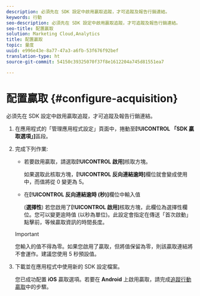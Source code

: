 ```yaml
---
description: 必須先在 SDK 設定中啟用贏取追蹤，才可追蹤及報告行銷連結。
keywords: 行動
seo-description: 必須先在 SDK 設定中啟用贏取追蹤，才可追蹤及報告行銷連結。
seo-title: 配置贏取
solution: Marketing Cloud,Analytics
title: 配置贏取
topic: 量度
uuid: e996e43e-8a77-47a3-a6fb-53f676f92bef
translation-type: ht
source-git-commit: 54150c39325070f37f8e1612204a745d81551ea7

---
```



# 配置贏取 {#configure-acquisition}

必須先在 SDK 設定中啟用贏取追蹤，才可追蹤及報告行銷連結。

1. 在應用程式的「管理應用程式設定」頁面中，捲動至&#x200B;**[!UICONTROL 「SDK 贏取選項」]**&#x200B;區段。
1. 完成下列作業:

   * 若要啟用贏取，請選取&#x200B;**[!UICONTROL 啟用]**&#x200B;核取方塊。

      如果選取此核取方塊，**[!UICONTROL 反向連結逾時]**&#x200B;欄位就會變成使用中，而值將從 0 變更為 5。

   * 在&#x200B;**[!UICONTROL 反向連結逾時 (秒)]**&#x200B;欄位中輸入值

      (**選擇性**) 若您啟用了&#x200B;**[!UICONTROL 啟用]**&#x200B;核取方塊，此欄位為選擇性欄位。您可以變更逾時值 (以秒為單位)。此設定會指定在傳送「首次啟動」點擊前，等候贏取資訊的時間長度。
   >[!IMPORTANT]
   >您輸入的值不得為零。如果您啟用了贏取，但將值保留為零，則該贏取連結將不會運作。建議您使用 5 秒預設值。

1. 下載並在應用程式中使用新的 SDK 設定檔案。

   您已成功配置 **iOS** 贏取選項。若要在 **Android** 上啟用贏取，請完成[追蹤行動贏取](/help/android/acquisition-main/acquisition.md)中的步驟。
